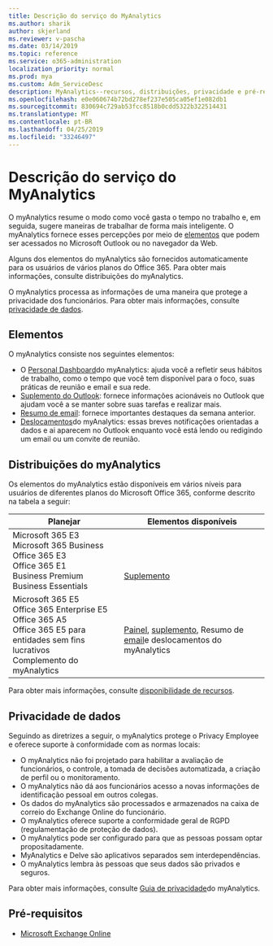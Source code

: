 ```yaml
---
title: Descrição do serviço do MyAnalytics
ms.author: sharik
author: skjerland
ms.reviewer: v-pascha
ms.date: 03/14/2019
ms.topic: reference
ms.service: o365-administration
localization_priority: normal
ms.prod: mya
ms.custom: Adm_ServiceDesc
description: MyAnalytics--recursos, distribuições, privacidade e pré-requisitos
ms.openlocfilehash: e0e060674b72bd278ef237e505ca05ef1e082db1
ms.sourcegitcommit: 830694c729ab53fcc8518b0cdd5322b322514431
ms.translationtype: MT
ms.contentlocale: pt-BR
ms.lasthandoff: 04/25/2019
ms.locfileid: "33246497"
---
```

# <a name="myanalytics-service-description"></a>Descrição do serviço do MyAnalytics

O myAnalytics resume o modo como você gasta o tempo no trabalho e, em seguida, sugere maneiras de trabalhar de forma mais inteligente. O myAnalytics fornece esses percepções por meio de [elementos](#elements) que podem ser acessados no Microsoft Outlook ou no navegador da Web.

Alguns dos elementos do myAnalytics são fornecidos automaticamente para os usuários de vários planos do Office 365. Para obter mais informações, [](#myanalytics-distributions)consulte distribuições do myAnalytics.  

O myAnalytics processa as informações de uma maneira que protege a privacidade dos funcionários. Para obter mais informações, consulte [privacidade de dados](#data-privacy).

## <a name="elements"></a>Elementos

O myAnalytics consiste nos seguintes elementos:

* O [Personal Dashboard](https://docs.microsoft.com/workplace-analytics/myanalytics/use/dashboard)do myAnalytics: ajuda você a refletir seus hábitos de trabalho, como o tempo que você tem disponível para o foco, suas práticas de reunião e email e sua rede.
* [Suplemento do Outlook](https://docs.microsoft.com/workplace-analytics/myanalytics/use/add-in): fornece informações acionáveis no Outlook que ajudam você a se manter sobre suas tarefas e realizar mais.
* [Resumo de email](https://docs.microsoft.com/workplace-analytics/myanalytics/use/email-digest): fornece importantes destaques da semana anterior.
* [Deslocamentos](https://docs.microsoft.com/workplace-analytics/myanalytics/use/mya-notifications)do myAnalytics: essas breves notificações orientadas a dados e ai aparecem no Outlook enquanto você está lendo ou redigindo um email ou um convite de reunião.

## <a name="myanalytics-distributions"></a>Distribuições do myAnalytics

Os elementos do myAnalytics estão disponíveis em vários níveis para usuários de diferentes planos do Microsoft Office 365, conforme descrito na tabela a seguir:

| Planejar | Elementos disponíveis |
| --- | --- |
| Microsoft 365 E3</br>Microsoft 365 Business</br>Office 365 E3</br>Office 365 E1</br>Business Premium</br>Business Essentials | </br></br></br>[Suplemento](https://docs.microsoft.com/en-us/workplace-analytics/myanalytics/use/add-in) |
| Microsoft 365 E5</br>Office 365 Enterprise E5</br>Office 365 A5</br>Office 365 E5 para entidades sem fins lucrativos</br>Complemento do myAnalytics | </br>[Painel](https://docs.microsoft.com/en-us/workplace-analytics/myanalytics/use/dashboard), [suplemento](https://docs.microsoft.com/en-us/workplace-analytics/myanalytics/use/add-in), Resumo de [email](https://docs.microsoft.com/en-us/workplace-analytics/myanalytics/use/email-digest)e deslocamentos [](https://docs.microsoft.com/en-us/workplace-analytics/myanalytics/use/mya-notifications) do myAnalytics |

Para obter mais informações, consulte [disponibilidade de recursos](https://docs.microsoft.com/workplace-analytics/myanalytics/overview/plans-environments).

## <a name="data-privacy"></a>Privacidade de dados

Seguindo as diretrizes a seguir, o myAnalytics protege o Privacy Employee e oferece suporte à conformidade com as normas locais:

* O myAnalytics não foi projetado para habilitar a avaliação de funcionários, o controle, a tomada de decisões automatizada, a criação de perfil ou o monitoramento.
* O myAnalytics não dá aos funcionários acesso a novas informações de identificação pessoal em outros colegas.
* Os dados do myAnalytics são processados e armazenados na caixa de correio do Exchange Online do funcionário.
* O myAnalytics oferece suporte a conformidade geral de RGPD (regulamentação de proteção de dados).
* O myAnalytics pode ser configurado para que as pessoas possam optar propositadamente.
* MyAnalytics e Delve são aplicativos separados sem interdependências.
* O myAnalytics lembra às pessoas que seus dados são privados e seguros.

Para obter mais informações, consulte [Guia de privacidade](https://docs.microsoft.com/workplace-analytics/myanalytics/overview/privacy-guide)do myAnalytics.

## <a name="prerequisites"></a>Pré-requisitos

* [Microsoft Exchange Online](https://docs.microsoft.com/office365/servicedescriptions/exchange-online-service-description/exchange-online-service-description)
